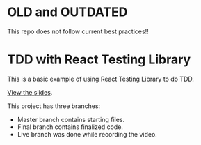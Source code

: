 # OLD and OUTDATED

This repo does not follow current best practices!!

# TDD with React Testing Library

This is a basic example of using React Testing Library to do TDD.

[View the slides](https://docs.google.com/presentation/d/14K759d4-xM7g6cTbuo8wmuTteR_KUCPvcQIuK8lchW4/edit?usp=sharing).

This project has three branches:
- Master branch contains starting files.
- Final branch contains finalized code.
- Live branch was done while recording the video.

